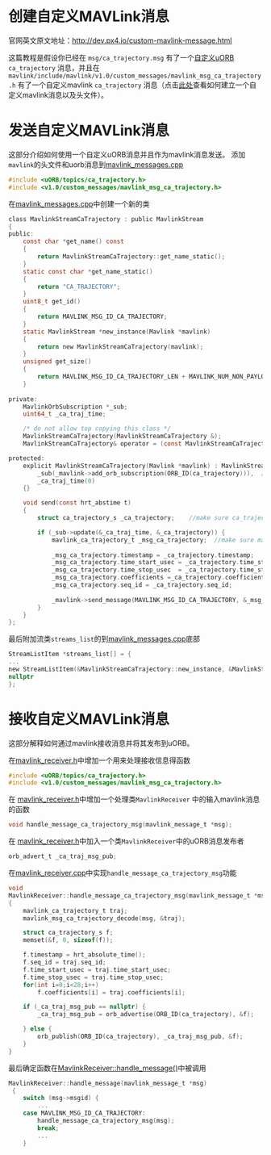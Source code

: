 # 创建自定义MAVLink消息

官网英文原文地址：http://dev.px4.io/custom-mavlink-message.html

这篇教程是假设你已经在 `msg/ca_trajectory.msg` 有了一个[自定义uORB](../6_Middleware-and-Architecture/uorb_messaging.md) `ca_trajectory`
消息，并且在 `mavlink/include/mavlink/v1.0/custom_messages/mavlink_msg_ca_trajectory.h` 有了一个自定义mavlink
`ca_trajectory` 消息（点击[此处](http://qgroundcontrol.org/mavlink/create_new_mavlink_message)查看如何建立一个自定义mavlink消息以及头文件）。



# 发送自定义MAVLink消息


这部分介绍如何使用一个自定义uORB消息并且作为mavlink消息发送。
添加`mavlink`的头文件和uorb消息到[mavlink_messages.cpp](https://github.com/PX4/Firmware/blob/master/src/modules/mavlink/mavlink_messages.cpp)
```C
#include <uORB/topics/ca_trajectory.h>
#include <v1.0/custom_messages/mavlink_msg_ca_trajectory.h>
```

在[mavlink_messages.cpp](https://github.com/PX4/Firmware/blob/master/src/modules/mavlink/mavlink_messages.cpp#L2193)中创建一个新的类
```C
class MavlinkStreamCaTrajectory : public MavlinkStream
{
public:
    const char *get_name() const
	{
		return MavlinkStreamCaTrajectory::get_name_static();
	}
	static const char *get_name_static()
	{
		return "CA_TRAJECTORY";
	}
	uint8_t get_id()
	{
		return MAVLINK_MSG_ID_CA_TRAJECTORY;
	}
	static MavlinkStream *new_instance(Mavlink *mavlink)
	{
		return new MavlinkStreamCaTrajectory(mavlink);
	}
	unsigned get_size()
	{
		return MAVLINK_MSG_ID_CA_TRAJECTORY_LEN + MAVLINK_NUM_NON_PAYLOAD_BYTES;
	}
	
private:
	MavlinkOrbSubscription *_sub;
	uint64_t _ca_traj_time;

	/* do not allow top copying this class */
	MavlinkStreamCaTrajectory(MavlinkStreamCaTrajectory &);
	MavlinkStreamCaTrajectory& operator = (const MavlinkStreamCaTrajectory &);

protected:
	explicit MavlinkStreamCaTrajectory(Mavlink *mavlink) : MavlinkStream(mavlink),
		_sub(_mavlink->add_orb_subscription(ORB_ID(ca_trajectory))),  // make sure you enter the name of your uorb topic here
		_ca_traj_time(0)
	{}

	void send(const hrt_abstime t)
	{
		struct ca_trajectory_s _ca_trajectory;    //make sure ca_trajectory_s is the definition of your uorb topic

		if (_sub->update(&_ca_traj_time, &_ca_trajectory)) {
			mavlink_ca_trajectory_t _msg_ca_trajectory;  //make sure mavlink_ca_trajectory_t is the definition of your custom mavlink message 
			
			_msg_ca_trajectory.timestamp = _ca_trajectory.timestamp;
			_msg_ca_trajectory.time_start_usec = _ca_trajectory.time_start_usec;
			_msg_ca_trajectory.time_stop_usec  = _ca_trajectory.time_stop_usec;
			_msg_ca_trajectory.coefficients =_ca_trajectory.coefficients;
			_msg_ca_trajectory.seq_id = _ca_trajectory.seq_id;
		
			_mavlink->send_message(MAVLINK_MSG_ID_CA_TRAJECTORY, &_msg_ca_trajectory);
		}
	}
};
```

最后附加流类`streams_list`的到[mavlink_messages.cpp](https://github.com/PX4/Firmware/blob/master/src/modules/mavlink/mavlink_messages.cpp)底部
```C
StreamListItem *streams_list[] = {
...
new StreamListItem(&MavlinkStreamCaTrajectory::new_instance, &MavlinkStreamCaTrajectory::get_name_static),
nullptr
};
```

# 接收自定义MAVLink消息

这部分解释如何通过mavlink接收消息并将其发布到uORB。


在[mavlink_receiver.h](https://github.com/PX4/Firmware/blob/master/src/modules/mavlink/mavlink_receiver.h#L77)中增加一个用来处理接收信息得函数

```C
#include <uORB/topics/ca_trajectory.h>
#include <v1.0/custom_messages/mavlink_msg_ca_trajectory.h>
```


在 [mavlink_receiver.h](https://github.com/PX4/Firmware/blob/master/src/modules/mavlink/mavlink_receiver.h#L140)中增加一个处理类`MavlinkReceiver` 中的输入mavlink消息的函数


```C
void handle_message_ca_trajectory_msg(mavlink_message_t *msg);
```

在 [mavlink_receiver.h](https://github.com/PX4/Firmware/blob/master/src/modules/mavlink/mavlink_receiver.h#L195)中加入一个类`MavlinkReceiver`中的uORB消息发布者


```C
orb_advert_t _ca_traj_msg_pub;
```

在[mavlink_receiver.cpp](https://github.com/PX4/Firmware/blob/master/src/modules/mavlink/mavlink_receiver.cpp)中实现`handle_message_ca_trajectory_msg`功能
```C
void
MavlinkReceiver::handle_message_ca_trajectory_msg(mavlink_message_t *msg)
{
	mavlink_ca_trajectory_t traj;
	mavlink_msg_ca_trajectory_decode(msg, &traj);

	struct ca_trajectory_s f;
	memset(&f, 0, sizeof(f));

	f.timestamp = hrt_absolute_time();
	f.seq_id = traj.seq_id;
	f.time_start_usec = traj.time_start_usec;
	f.time_stop_usec = traj.time_stop_usec;
	for(int i=0;i<28;i++)
		f.coefficients[i] = traj.coefficients[i];

	if (_ca_traj_msg_pub == nullptr) {
		_ca_traj_msg_pub = orb_advertise(ORB_ID(ca_trajectory), &f);

	} else {
		orb_publish(ORB_ID(ca_trajectory), _ca_traj_msg_pub, &f);
	}
}
```

最后确定函数在[MavlinkReceiver::handle_message()](https://github.com/PX4/Firmware/blob/master/src/modules/mavlink/mavlink_receiver.cpp#L228)中被调用

```C
MavlinkReceiver::handle_message(mavlink_message_t *msg)
 {
 	switch (msg->msgid) {
        ...
	case MAVLINK_MSG_ID_CA_TRAJECTORY:
		handle_message_ca_trajectory_msg(msg);
		break;
		...
 	}
```

